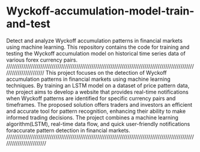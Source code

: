 # Wyckoff-accumulation-model-train-and-test
Detect and analyze Wyckoff accumulation patterns in financial markets using machine learning. This repository contains the code for training and testing the Wyckoff accumulation model on historical time series data of various forex currency pairs.
///////////////////////////////////////////////////////////////////////////////////////////////////////////////////////
This project focuses on the detection of Wyckoff accumulation patterns in financial markets using machine learning techniques. By training an LSTM model on a dataset of price pattern data, the project aims to develop a website that provides real-time notifications when Wyckoff patterns are identified for specific currency pairs and timeframes. The proposed solution offers traders and investors an efficient and accurate tool for pattern recognition, enhancing their ability to make informed trading decisions. The project combines a machine learning algorithm(LSTM), real-time data flow, and quick user-friendly notifications foraccurate pattern detection in financial markets.
////////////////////////////////////////////////////////////////////////////////////////////////////////////////////////
